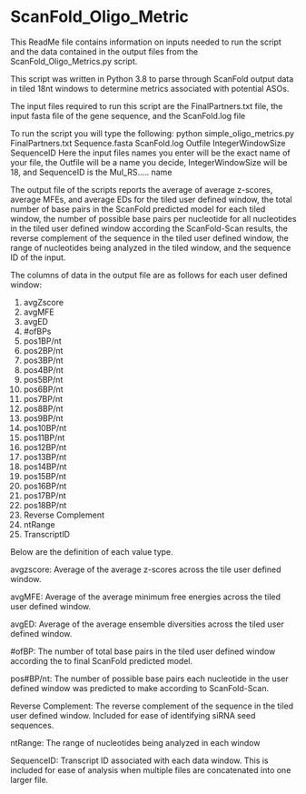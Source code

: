 # ScanFold_Oligo_Metric
This ReadMe file contains information on inputs needed to run the script and the data contained in the output files from the ScanFold_Oligo_Metrics.py script.

This script was written in Python 3.8 to parse through ScanFold output data in tiled 18nt windows to determine metrics associated with potential ASOs.

The input files required to run this script are the FinalPartners.txt file, the input fasta file of the gene sequence, and the ScanFold.log file

To run the script you will type the following: python simple_oligo_metrics.py  FinalPartners.txt  Sequence.fasta  ScanFold.log  Outfile  IntegerWindowSize SequenceID
Here the input files names you enter will be the exact name of your file, the Outfile will be a name you decide, IntegerWindowSize will be 18, and SequenceID is the Mul_RS..... name

The output file of the scripts reports the average of average z-scores, average MFEs, and average EDs for the tiled user defined window, the total number of base pairs in the ScanFold predicted model for each tiled window, the number of possible base pairs per nucleotide for all nucleotides in the tiled user defined window according the ScanFold-Scan results, the reverse complement of the sequence in the tiled user defined window, the range of nucleotides being analyzed in the tiled window, and the sequence ID of the input.


The columns of data in the output file are as follows for each user defined window: 

1. avgZscore	
2. avgMFE	
3. avgED	
4. #ofBPs	
5. pos1BP/nt	
6. pos2BP/nt	
7. pos3BP/nt	
8. pos4BP/nt	
9. pos5BP/nt	
10. pos6BP/nt	
11. pos7BP/nt	
12. pos8BP/nt	
13. pos9BP/nt	
14. pos10BP/nt	
15. pos11BP/nt	
16. pos12BP/nt	
17. pos13BP/nt	
18. pos14BP/nt	
19. pos15BP/nt	
20. pos16BP/nt	
21. pos17BP/nt	
22. pos18BP/nt		
23. Reverse Complement
24. ntRange
25. TranscriptID


Below are the definition of each value type.

avgzscore: Average of the average z-scores across the tile user defined window.

avgMFE: Average of the average minimum free energies across the tiled user defined window.

avgED: Average of the average ensemble diversities across the tiled user defined window.

#ofBP: The number of total base pairs in the tiled user defined window according the to final ScanFold predicted model.

pos#BP/nt: The number of possible base pairs each nucleotide in the user defined window was predicted to make according to ScanFold-Scan.

Reverse Complement: The reverse complement of the sequence in the tiled user defined window. Included for ease of identifying siRNA seed sequences.

ntRange: The range of nucleotides being analyzed in each window

SequenceID: Transcript ID associated with each data window. This is included for ease of analysis when multiple files are concatenated into one larger file.
